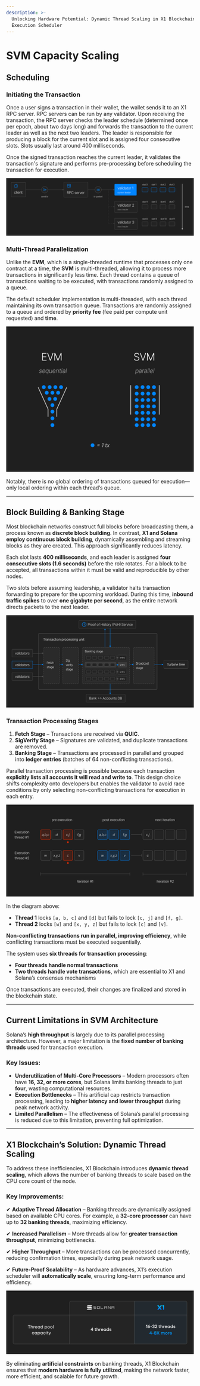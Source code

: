 ```yaml
---
description: >-
  Unlocking Hardware Potential: Dynamic Thread Scaling in X1 Blockchain's
  Execution Scheduler
---
```


# SVM Capacity Scaling

## Scheduling

### Initiating the Transaction

Once a user signs a transaction in their wallet, the wallet sends it to an X1 RPC server. RPC servers can be run by any validator. Upon receiving the transaction, the RPC server checks the leader schedule (determined once per epoch, about two days long) and forwards the transaction to the current leader as well as the next two leaders. The leader is responsible for producing a block for the current slot and is assigned four consecutive slots. Slots usually last around 400 milliseconds.

Once the signed transaction reaches the current leader, it validates the transaction's signature and performs pre-processing before scheduling the transaction for execution.

![](../../public/img/scheduling-2.png)

### Multi-Thread Parallelization

Unlike the **EVM**, which is a single-threaded runtime that processes only one contract at a time, the **SVM** is multi-threaded, allowing it to process more transactions in significantly less time. Each thread contains a queue of transactions waiting to be executed, with transactions randomly assigned to a queue.

The default scheduler implementation is multi-threaded, with each thread maintaining its own transaction queue. Transactions are randomly assigned to a queue and ordered by **priority fee** (fee paid per compute unit requested) and **time**.

![](../../public/img/svm-vs-evm2.png)

Notably, there is no global ordering of transactions queued for execution—only local ordering within each thread’s queue.

---

## Block Building & Banking Stage

Most blockchain networks construct full blocks before broadcasting them, a process known as **discrete block building**. In contrast, **X1 and Solana employ continuous block building**, dynamically assembling and streaming blocks as they are created. This approach significantly reduces latency.

Each slot lasts **400 milliseconds**, and each leader is assigned **four consecutive slots (1.6 seconds)** before the role rotates. For a block to be accepted, all transactions within it must be valid and reproducible by other nodes.

Two slots before assuming leadership, a validator halts transaction forwarding to prepare for the upcoming workload. During this time, **inbound traffic spikes** to over **one gigabyte per second**, as the entire network directs packets to the next leader.

![](../../public/img/tpu.png)

### Transaction Processing Stages

1. **Fetch Stage** – Transactions are received via **QUIC**.
2. **SigVerify Stage** – Signatures are validated, and duplicate transactions are removed.
3. **Banking Stage** – Transactions are processed in parallel and grouped into **ledger entries** (batches of 64 non-conflicting transactions).

Parallel transaction processing is possible because each transaction **explicitly lists all accounts it will read and write to**. This design choice shifts complexity onto developers but enables the validator to avoid race conditions by only selecting non-conflicting transactions for execution in each entry.

![](../../public/img/execution-threads.png)

In the diagram above:

- **Thread 1** locks `[a, b, c]` and `[d]` but fails to lock `[c, j]` and `[f, g]`.
- **Thread 2** locks `[w]` and `[x, y, z]` but fails to lock `[c]` and `[v]`.

**Non-conflicting transactions run in parallel, improving efficiency**, while conflicting transactions must be executed sequentially.

The system uses **six threads for transaction processing**:

- **Four threads handle normal transactions**
- **Two threads handle vote transactions**, which are essential to X1 and Solana’s consensus mechanisms

Once transactions are executed, their changes are finalized and stored in the blockchain state.

---

## Current Limitations in SVM Architecture

Solana’s **high throughput** is largely due to its parallel processing architecture. However, a major limitation is the **fixed number of banking threads** used for transaction execution.

### Key Issues:

- **Underutilization of Multi-Core Processors** – Modern processors often have **16, 32, or more cores**, but Solana limits banking threads to just **four**, wasting computational resources.
- **Execution Bottlenecks** – This artificial cap restricts transaction processing, leading to **higher latency and lower throughput** during peak network activity.
- **Limited Parallelism** – The effectiveness of Solana’s parallel processing is reduced due to this limitation, preventing full optimization.

---

## X1 Blockchain’s Solution: Dynamic Thread Scaling

To address these inefficiencies, X1 Blockchain introduces **dynamic thread scaling**, which allows the number of banking threads to scale based on the CPU core count of the node.

### Key Improvements:

✔ **Adaptive Thread Allocation** – Banking threads are dynamically assigned based on available CPU cores. For example, a **32-core processor** can have up to **32 banking threads**, maximizing efficiency.

✔ **Increased Parallelism** – More threads allow for **greater transaction throughput**, minimizing bottlenecks.

✔ **Higher Throughput** – More transactions can be processed concurrently, reducing confirmation times, especially during peak network usage.

✔ **Future-Proof Scalability** – As hardware advances, X1’s execution scheduler will **automatically scale**, ensuring long-term performance and efficiency.

![](../../public/img/thread-capacity.png)

By eliminating **artificial constraints** on banking threads, X1 Blockchain ensures that **modern hardware is fully utilized**, making the network faster, more efficient, and scalable for future growth.
